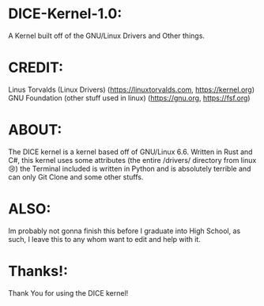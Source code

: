 # DICE-Kernel-1.0:
A Kernel built off of the GNU/Linux Drivers and Other things.

# CREDIT:

Linus Torvalds (Linux Drivers) (https://linuxtorvalds.com, https://kernel.org)
GNU Foundation (other stuff used in linux) (https://gnu.org, https://fsf.org)

# ABOUT:

The DICE kernel is a kernel based off of GNU/Linux 6.6. Written in Rust and C#, this kernel uses some attributes (the entire /drivers/ directory from linux 😢)
the Terminal included is written in Python and is absolutely terrible and can only Git Clone and some other stuffs.


# ALSO:

Im probably not gonna finish this before I graduate into High School, as such, I leave this to any whom want to edit and help with it.

# Thanks!:

Thank You for using the DICE kernel!
